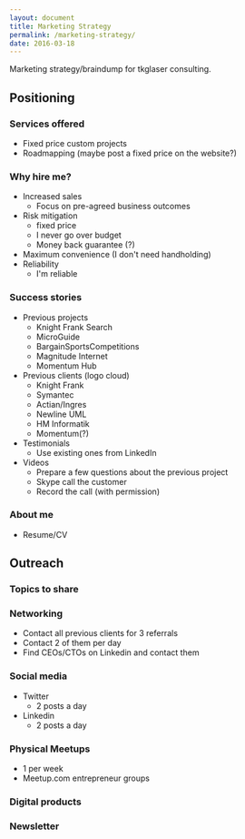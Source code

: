 ```yaml
---
layout: document
title: Marketing Strategy
permalink: /marketing-strategy/
date: 2016-03-18
---
```

Marketing strategy/braindump for tkglaser consulting.

## Positioning
### Services offered
- Fixed price custom projects
- Roadmapping (maybe post a fixed price on the website?)

### Why hire me?
- Increased sales
  - Focus on pre-agreed business outcomes
- Risk mitigation
  - fixed price
  - I never go over budget
  - Money back guarantee (?)
- Maximum convenience (I don't need handholding)
- Reliability
  - I'm reliable

### Success stories
- Previous projects
  - Knight Frank Search
  - MicroGuide
  - BargainSportsCompetitions
  - Magnitude Internet
  - Momentum Hub
- Previous clients (logo cloud)
  - Knight Frank
  - Symantec
  - Actian/Ingres
  - Newline UML
  - HM Informatik
  - Momentum(?)
- Testimonials
  - Use existing ones from LinkedIn
- Videos
  - Prepare a few questions about the previous project
  - Skype call the customer
  - Record the call (with permission)

### About me
- Resume/CV

## Outreach
### Topics to share

### Networking
- Contact all previous clients for 3 referrals
- Contact 2 of them per day
- Find CEOs/CTOs on Linkedin and contact them

### Social media
- Twitter
  - 2 posts a day
- Linkedin
  - 2 posts a day

### Physical Meetups
- 1 per week
- Meetup.com entrepreneur groups

### Digital products

### Newsletter
